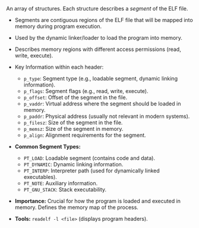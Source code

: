 An array of structures. Each structure describes a *segment* of the ELF file. 
* Segments are contiguous regions of the ELF file that will be mapped into memory during program execution. 
* Used by the dynamic linker/loader to load the program into memory. 
* Describes memory regions with different access permissions (read, write, execute). 
* Key Information within each header: 
	* `p_type`: Segment type (e.g., loadable segment, dynamic linking information). 
	* `p_flags`: Segment flags (e.g., read, write, execute). 
	* `p_offset`: Offset of the segment in the file. 
	* `p_vaddr`: Virtual address where the segment should be loaded in memory. 
	* `p_paddr`: Physical address (usually not relevant in modern systems). 
	* `p_filesz`: Size of the segment in the file. 
	* `p_memsz`: Size of the segment in memory. 
	* `p_align`: Alignment requirements for the segment. 
* **Common Segment Types:** 
	* `PT_LOAD`: Loadable segment (contains code and data). 
	* `PT_DYNAMIC`: Dynamic linking information. 
	* `PT_INTERP`: Interpreter path (used for dynamically linked executables). 
	* `PT_NOTE`: Auxiliary information. 
	* `PT_GNU_STACK`: Stack executability. 
	
* **Importance:** Crucial for how the program is loaded and executed in memory. Defines the memory map of the process. 
* **Tools:** `readelf -l <file>` (displays program headers). 